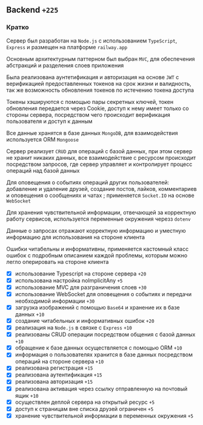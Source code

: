 ## Backend `+225`

### Кратко

Сервер был разработан на `Node.js` с использованием `TypeScript`, `Express` и размещен на платформе `railway.app`

Основным архитектурным паттерном был выбран `MVC`, для обеспечения абстракций и разделения слоев приложения

Была реализована аунтетификация и авторизация на основе `JWT` с верификацией предоставленных токенов на срок жизни и валидность, так же возможность обновления токенов по истечению токена доступа

Токены хэшируются с помощью пары секретных ключей, токен обновления передается через Cookie, доступ к нему имеет только со стороны сервера, посредством чего происходит верификация пользователя и доступ к данным

Все данные хранятся в базе данных `MongoDB`, для взаимодействия используется ORM `Mongoose`

Сервер реализует `CRUD` для операций с базой данных, при этом сервер не хранит никаких данных, все взаимодействие с ресурсом происходит посредством запросов, где сервер управляет и контролирует процесс операций над базой данных

Для оповещения о событиях операций других пользователей: добавление и удаление друзей, создание постов, лайков, комментариев и оповещения о сообщениях и чатах ; применяется `Socket.IO` на основе `WebSocket`

Для хранения чувствительной информации, отвечающей за корректную работу сервисов, используется переменные окружения черезз `dotenv`

Данные о запросах отражают корректную информацию и уместную информацию для использования на стороне клиента

Ошибки читабельны и информативны, применяется кастомный класс ошибок с подробным описанием каждой проблемы, которым можно легло оперировать на стороне клиента

- [x] использование Typescript на стороне сервера `+20`
- [x] использована настройка noImplicitAny `+5`
- [x] использование MVC для разграничения слоев `+30`
- [x] использование WebSocket для оповещения о событиях и передачи необходимой информации `+30`
- [x] загрузка изображений с помощью `Base64` и хранение их в базе данных `+10`
- [x] создание читабельных и информативных ошибок `+20`
- [x] реализация на `Node.js` в связке с `Express` `+10`
- [x] реализованы СRUD операции посредством общения с базой данных `+10`
- [x] обращение к базе данных осуществляется с помощью ORM `+10`
- [x] информация о пользователях хранится в базе данных посредством операций на стороне сервера `+10`
- [x] реализована регистрация `+15`
- [x] реализована аутентификация `+15`
- [x] реализована авторизация `+15`
- [x] реализована активация через ссылку отправленную на почтовый ящик `+10`
- [x] осуществлен деплой сервера на открытый ресурс `+5`
- [x] доступ к страницам вне списка друзей ограничен `+5`
- [x] хранение чувствительной информации в переменных окружения `+5`
